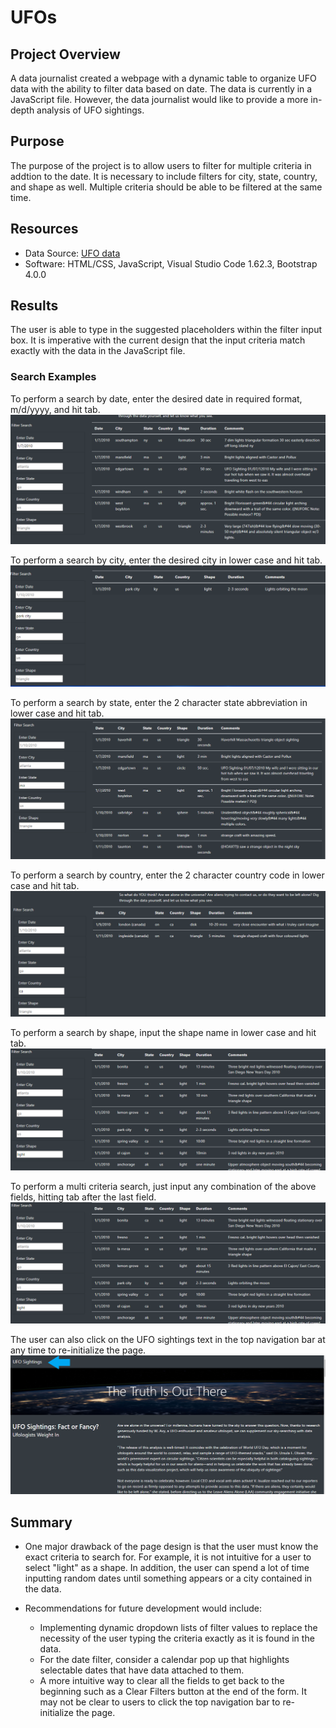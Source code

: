 # UFOs

## Project Overview
A data journalist created a webpage with a dynamic table to organize UFO data with the ability to filter data based on date.  The data is currently in a JavaScript file.  However, the data journalist would like to provide a more in-depth analysis of UFO sightings.

## Purpose
The purpose of the project is to allow users to filter for multiple criteria in addtion to the date.  It is necessary to include filters for city, state, country, and shape as well.  Multiple criteria should be able to be filtered at the same time.

## Resources
 - Data Source: [UFO data](js/data.js)
 - Software: HTML/CSS, JavaScript, Visual Studio Code 1.62.3, Bootstrap 4.0.0

## Results
The user is able to type in the suggested placeholders within the filter input box.  It is imperative with the current design that the input criteria match exactly with the data in the JavaScript file.

### Search Examples
To perform a search by date, enter the desired date in required format, m/d/yyyy, and hit tab.
![date_filter](static/images/date_filter.png)

To perform a search by city, enter the desired city in lower case and hit tab.
![city_filter](static/images/city_filter.png)

To perform a search by state, enter the 2 character state abbreviation in lower case and hit tab.
![state_filter](static/images/state_filter.png)

To perform a search by country, enter the 2 character country code in lower case and hit tab.
![country_filter](static/images/country_filter.png)

To perform a search by shape, input the shape name in lower case and hit tab.
![shape_filter](static/images/shape_filter.png)

To perform a multi criteria search, just input any combination of the above fields, hitting tab after the last field.
![multi_filter](static/images/multi_filter.png)

The user can also click on the UFO sightings text in the top navigation bar at any time to re-initialize the page.
![index](static/images/index.png)

## Summary
 - One major drawback of the page design is that the user must know the exact criteria to search for.  For example, it is not intuitive for a user to select "light" as a shape.  In addition, the user can spend a lot of time inputting random dates until something appears or a city contained in the data.

 - Recommendations for future development would include:
    - Implementing dynamic dropdown lists of filter values to replace the necessity of the user typing the criteria exactly as it is found in the data.
    - For the date filter, consider a calendar pop up that highlights selectable dates that have data attached to them.
    - A more intuitive way to clear all the fields to get back to the beginning such as a Clear Filters button at the end of the form.  It may not be clear to users to click the top navigation bar to re-initialize the page.